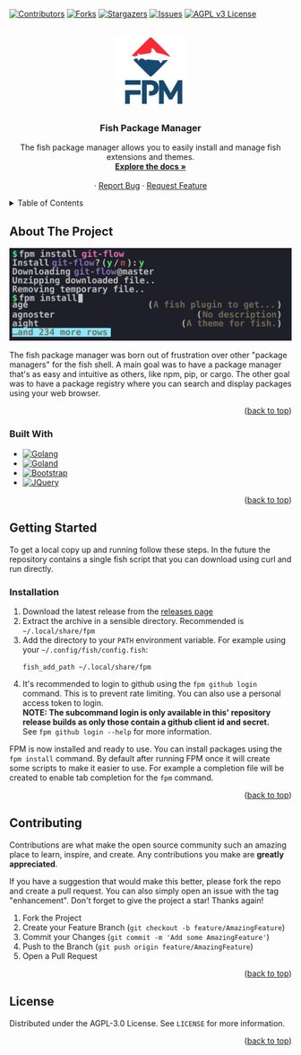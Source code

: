 <a name="readme-top"></a>

[![Contributors][contributors-shield]][contributors-url]
[![Forks][forks-shield]][forks-url]
[![Stargazers][stars-shield]][stars-url]
[![Issues][issues-shield]][issues-url]
[![AGPL v3 License][license-shield]][license-url]

<br />
<div align="center">
  <a href="https://github.com/IT-Hock/fpm">
    <img src="images/logo.svg" alt="Logo" width="128">
  </a>

<h3 align="center">Fish Package Manager</h3>

  <p align="center">
    The fish package manager allows you to easily install and manage fish extensions and themes.
    <br />
    <a href="https://github.com/IT-Hock/fpm/wiki"><strong>Explore the docs »</strong></a>
    <br />
    <br />
    ·
    <a href="https://github.com/IT-Hock/fpm/issues">Report Bug</a>
    ·
    <a href="https://github.com/IT-Hock/fpm/issues">Request Feature</a>
  </p>
</div>

<details>
  <summary>Table of Contents</summary>
  <ol>
    <li>
      <a href="#about-the-project">About The Project</a>
      <ul>
        <li><a href="#built-with">Built With</a></li>
      </ul>
    </li>
    <li>
      <a href="#getting-started">Getting Started</a>
      <ul>
        <li><a href="#installation">Installation</a></li>
      </ul>
    </li>
    <li><a href="#contributing">Contributing</a></li>
    <li><a href="#license">License</a></li>
  </ol>
</details>



<!-- ABOUT THE PROJECT -->
## About The Project

[![FPM Screen Shot][product-screenshot]](https://example.com)

The fish package manager was born out of frustration over other "package managers" for the fish shell.
A main goal was to have a package manager that's as easy and intuitive as others,
like npm, pip, or cargo. The other goal was to have a package registry where you can search and display
packages using your web browser.

<p align="right">(<a href="#readme-top">back to top</a>)</p>

### Built With

* [![Golang][Golang]][Golang-url]
* [![Goland][Goland]][Goland-url]
* [![Bootstrap][Bootstrap.com]][Bootstrap-url]
* [![JQuery][JQuery.com]][JQuery-url]

<p align="right">(<a href="#readme-top">back to top</a>)</p>

## Getting Started

To get a local copy up and running follow these steps.
In the future the repository contains a single fish script that you can download using curl
and run directly.

### Installation

1. Download the latest release from the [releases page](https://github.com/IT-Hock/fpm/releases)
2. Extract the archive in a sensible directory. Recommended is `~/.local/share/fpm`
3. Add the directory to your `PATH` environment variable. For example using your `~/.config/fish/config.fish`:
   ```fish
   fish_add_path ~/.local/share/fpm
   ```
4. It's recommended to login to github using the `fpm github login` command. This is to prevent rate limiting.
   You can also use a personal access token to login.<br/>
   <b>NOTE: The subcommand login is only available in this' repository release builds as only those contain a github client id and secret.</b><br/>
   See `fpm github login --help` for more information.

FPM is now installed and ready to use.
You can install packages using the `fpm install` command.
By default after running FPM once it will create some scripts to make it easier to use.
For example a completion file will be created to enable tab completion for the `fpm` command.

<p align="right">(<a href="#readme-top">back to top</a>)</p>

## Contributing

Contributions are what make the open source community such an amazing place to learn, inspire, and create. Any contributions you make are **greatly appreciated**.

If you have a suggestion that would make this better, please fork the repo and create a pull request. You can also simply open an issue with the tag "enhancement".
Don't forget to give the project a star! Thanks again!

1. Fork the Project
2. Create your Feature Branch (`git checkout -b feature/AmazingFeature`)
3. Commit your Changes (`git commit -m 'Add some AmazingFeature'`)
4. Push to the Branch (`git push origin feature/AmazingFeature`)
5. Open a Pull Request

<p align="right">(<a href="#readme-top">back to top</a>)</p>

## License

Distributed under the AGPL-3.0 License. See `LICENSE` for more information.

<p align="right">(<a href="#readme-top">back to top</a>)</p>

[contributors-shield]: https://img.shields.io/github/contributors/IT-Hock/fpm.svg?style=for-the-badge
[contributors-url]: https://github.com/IT-Hock/fpm/graphs/contributors
[forks-shield]: https://img.shields.io/github/forks/IT-Hock/fpm.svg?style=for-the-badge
[forks-url]: https://github.com/IT-Hock/fpm/network/members
[stars-shield]: https://img.shields.io/github/stars/IT-Hock/fpm.svg?style=for-the-badge
[stars-url]: https://github.com/IT-Hock/fpm/stargazers
[issues-shield]: https://img.shields.io/github/issues/IT-Hock/fpm.svg?style=for-the-badge
[issues-url]: https://github.com/IT-Hock/fpm/issues
[license-shield]: https://img.shields.io/github/license/IT-Hock/fpm.svg?style=for-the-badge
[license-url]: https://github.com/IT-Hock/fpm/blob/master/LICENSE.txt
[linkedin-shield]: https://img.shields.io/badge/-LinkedIn-black.svg?style=for-the-badge&logo=linkedin&colorB=555
[linkedin-url]: https://linkedin.com/in/linkedin_username
[product-screenshot]: images/preview.svg
[Bootstrap.com]: https://img.shields.io/badge/Bootstrap-563D7C?style=for-the-badge&logo=bootstrap&logoColor=white
[Bootstrap-url]: https://getbootstrap.com
[JQuery.com]: https://img.shields.io/badge/jQuery-0769AD?style=for-the-badge&logo=jquery&logoColor=white
[JQuery-url]: https://jquery.com 
[Golang]: https://img.shields.io/badge/Go-00ADD8?style=for-the-badge&logo=go&logoColor=white
[Golang-url]: https://golang.org/
[Goland]: https://img.shields.io/badge/GoLand-000000?style=for-the-badge&logo=goland&logoColor=white
[Goland-url]: https://www.jetbrains.com/go/